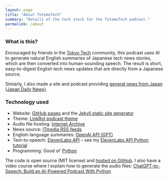 ```yaml
---
layout: page
title: "About TotemoTech"
summary: "Details of the tech stack for the TotemoTech podcast."
permalink: /about
---
```


### What is this?

Encouraged by friends in the [Tokyo Tech](https://tokyotech.com) community, this podcast uses AI to generate natural English summaries of Japanese tech news stories, which are then converted into human-sounding speech. The result is short, easy-to-digest English tech news updates that are directly from a Japanese source.

Simiarly, I also made a site and podcast providing [general news from Japan (Japan Daily News)](https://japandailynews.com).

### Technology used

* Website: [GitHub pages](https://pages.github.com/) and the [Jekyll static site generator](https://jekyllrb.com/)
* Theme: [LinkRot podcast theme](https://github.com/timklapdor/link-rot)
* Audio file hosting: [Internet Archive](https://archive.org/details/japandailynews/)
* News source: [ITmedia RSS feeds](https://corp.itmedia.co.jp/media/rss_list/)
* English-language summaries: [OpenAI API (GPT)](https://platform.openai.com)
* Text-to-speech: [ElevenLabs API](https://elevenlabs.io/) – see my [ElevenLabs API Python tutorial](https://puppycoding.com/2023/08/24/elevenlabs-api-python-tutorial/)
* Programming: Good ol' [Python](https://www.python.org)

The code is open source (MIT license) and [hosted on GitHub](https://github.com/tagawa/TotemoTech). I also have a video course where I explain how to generate the audio files: [ChatGPT-to-Speech: Build an AI-Powered Podcast With Python](https://www.udemy.com/course/ai-chatgpt-to-speech-with-python/?referralCode=6F94B03A927734DA0043)

